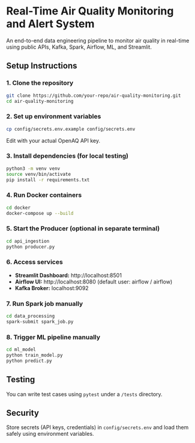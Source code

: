 # Real-Time Air Quality Monitoring and Alert System

An end-to-end data engineering pipeline to monitor air quality in real-time using public APIs, Kafka, Spark, Airflow, ML, and Streamlit.

## Setup Instructions

### 1. Clone the repository
```bash
git clone https://github.com/your-repo/air-quality-monitoring.git
cd air-quality-monitoring
```

### 2. Set up environment variables
```bash
cp config/secrets.env.example config/secrets.env
```
Edit with your actual OpenAQ API key.

### 3. Install dependencies (for local testing)
```bash
python3 -m venv venv
source venv/bin/activate
pip install -r requirements.txt
```

### 4. Run Docker containers
```bash
cd docker
docker-compose up --build
```

### 5. Start the Producer (optional in separate terminal)
```bash
cd api_ingestion
python producer.py
```

### 6. Access services
- **Streamlit Dashboard:** http://localhost:8501
- **Airflow UI:** http://localhost:8080 (default user: airflow / airflow)
- **Kafka Broker:** localhost:9092

### 7. Run Spark job manually
```bash
cd data_processing
spark-submit spark_job.py
```

### 8. Trigger ML pipeline manually
```bash
cd ml_model
python train_model.py
python predict.py
```

## Testing
You can write test cases using `pytest` under a `/tests` directory.

## Security
Store secrets (API keys, credentials) in `config/secrets.env` and load them safely using environment variables.